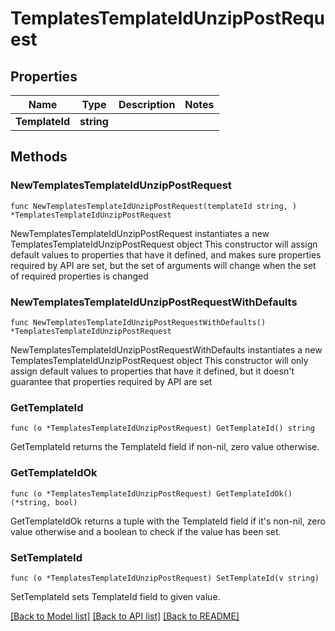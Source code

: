 # TemplatesTemplateIdUnzipPostRequest

## Properties

Name | Type | Description | Notes
------------ | ------------- | ------------- | -------------
**TemplateId** | **string** |  | 

## Methods

### NewTemplatesTemplateIdUnzipPostRequest

`func NewTemplatesTemplateIdUnzipPostRequest(templateId string, ) *TemplatesTemplateIdUnzipPostRequest`

NewTemplatesTemplateIdUnzipPostRequest instantiates a new TemplatesTemplateIdUnzipPostRequest object
This constructor will assign default values to properties that have it defined,
and makes sure properties required by API are set, but the set of arguments
will change when the set of required properties is changed

### NewTemplatesTemplateIdUnzipPostRequestWithDefaults

`func NewTemplatesTemplateIdUnzipPostRequestWithDefaults() *TemplatesTemplateIdUnzipPostRequest`

NewTemplatesTemplateIdUnzipPostRequestWithDefaults instantiates a new TemplatesTemplateIdUnzipPostRequest object
This constructor will only assign default values to properties that have it defined,
but it doesn't guarantee that properties required by API are set

### GetTemplateId

`func (o *TemplatesTemplateIdUnzipPostRequest) GetTemplateId() string`

GetTemplateId returns the TemplateId field if non-nil, zero value otherwise.

### GetTemplateIdOk

`func (o *TemplatesTemplateIdUnzipPostRequest) GetTemplateIdOk() (*string, bool)`

GetTemplateIdOk returns a tuple with the TemplateId field if it's non-nil, zero value otherwise
and a boolean to check if the value has been set.

### SetTemplateId

`func (o *TemplatesTemplateIdUnzipPostRequest) SetTemplateId(v string)`

SetTemplateId sets TemplateId field to given value.



[[Back to Model list]](../README.md#documentation-for-models) [[Back to API list]](../README.md#documentation-for-api-endpoints) [[Back to README]](../README.md)


